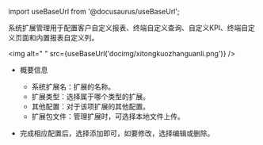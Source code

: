 
import useBaseUrl from '@docusaurus/useBaseUrl';

系统扩展管理用于配置客户自定义报表、终端自定义查询、自定义KPI、终端自定义页面和内置报表自定义列。

<img alt=" " src={useBaseUrl('docimg/xitongkuozhanguanli.png')} />

* 概要信息
  * 系统扩展名：扩展的名称。
  * 扩展类型：选择属于哪个类型的扩展。
  * 其他配置：对于该项扩展的其他配置。
  * 扩展包文件：管理扩展时，可选择本地文件上传。

* 完成相应配置后，选择添加即可，如要修改，选择编辑或删除。